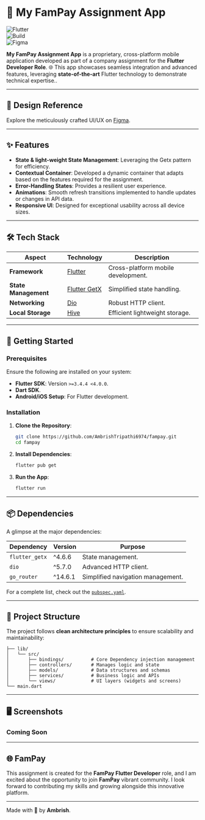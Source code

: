 # 🌟 My FamPay Assignment App

![Flutter](https://img.shields.io/badge/Flutter-3.4.4-blue?style=flat-square&logo=flutter&logoColor=white)  
![Build](https://img.shields.io/badge/Build-Passing-brightgreen?style=flat-square)  
![Figma](https://img.shields.io/badge/Design-Figma-red?style=flat-square&logo=figma&logoColor=white)  

**My FamPay Assignment App** is a proprietary, cross-platform mobile application developed as part of a company assignment for the **Flutter Developer Role**. 🌐 This app showcases seamless integration and advanced features, leveraging **state-of-the-art** Flutter technology to demonstrate technical expertise..

---  

## 🎨 Design Reference

Explore the meticulously crafted UI/UX on [Figma](https://www.figma.com/design/AvK2BRGwMTv4kQab5ymJ0K/AAL3-%3A-Android-assignment-Design-Specs?node-id=0-1&p=f&t=FotbHVT2gjsF5SJa-0).

---  

## ✨ Features

- **State & light-weight State Management**: Leveraging the Getx pattern for efficiency.
- **Contextual Container**: Developed a dynamic container that adapts based on the features required for the assignment.
- **Error-Handling States**: Provides a resilient user experience.
- **Animations**: Smooth refresh transitions implemented to handle updates or changes in API data.
- **Responsive UI**: Designed for exceptional usability across all device sizes.

---  

## 🛠️ Tech Stack

| Aspect              | Technology           | Description                      |  
|---------------------|----------------------|----------------------------------|  
| **Framework**       | [Flutter](https://flutter.dev)   | Cross-platform mobile development. |  
| **State Management**| [Flutter GetX](https://pub.dev/packages/get) | Simplified state handling.       |  
| **Networking**      | [Dio](https://pub.dev/packages/dio) | Robust HTTP client.             |   
| **Local Storage**   | [Hive](https://pub.dev/packages/hive) | Efficient lightweight storage.   |  

---  

## 🚀 Getting Started

### Prerequisites

Ensure the following are installed on your system:
- **Flutter SDK**: Version `>=3.4.4 <4.0.0`.
- **Dart SDK**.
- **Android/iOS Setup**: For Flutter development.

### Installation

1. **Clone the Repository**:
   ```bash  
   git clone https://github.com/AmbrishTripathi6974/fampay.git 
   cd fampay  
   ```  

2. **Install Dependencies**:
   ```bash  
   flutter pub get  
   ```  

4. **Run the App**:
   ```bash  
   flutter run  
   ```  

---  

## 📦 Dependencies

A glimpse at the major dependencies:

| Dependency            | Version | Purpose                                  |  
|-----------------------|---------|------------------------------------------|  
| `flutter_getx`        | ^4.6.6  | State management.                        |   
| `dio`                 | ^5.7.0  | Advanced HTTP client.                    |  
| `go_router`           | ^14.6.1 | Simplified navigation management.        |   

For a complete list, check out the [`pubspec.yaml`](./pubspec.yaml).

---  

## 📖 Project Structure

The project follows **clean architecture principles** to ensure scalability and maintainability:

```
├── lib/
│   └── src/
│       ├── bindings/          # Core Dependency injection management
│       ├── controllers/       # Manages logic and state
│       ├── models/            # Data structures and schemas
│       ├── services/          # Business logic and APIs
│       └── views/             # UI layers (widgets and screens)
└── main.dart
```  

---  

## 🖥️ Screenshots

### Coming Soon

---  

## 🌐 FamPay

This assignment is created for the **FamPay Flutter Developer** role, and I am excited about the opportunity to join **FamPay** vibrant community. I look forward to contributing my skills and growing alongside this innovative platform.

---  

Made with 💙 by **Ambrish**.  
